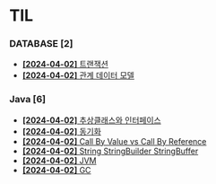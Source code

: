# TIL
 
### DATABASE [2]
- [**[2024-04-02]**  트랜잭션](https://github.com/A-lass/TIL/blob/main/DATABASE/트랜잭션.md)
- [**[2024-04-02]**  관계 데이터 모델](https://github.com/A-lass/TIL/blob/main/DATABASE/관계_데이터_모델.md)
### Java [6]
- [**[2024-04-02]**  추상클래스와 인터페이스](https://github.com/A-lass/TIL/blob/main/Java/추상클래스와_인터페이스.md)
- [**[2024-04-02]**  동기화](https://github.com/A-lass/TIL/blob/main/Java/동기화.md)
- [**[2024-04-02]**  Call By Value vs Call By Reference](https://github.com/A-lass/TIL/blob/main/Java/Call_By_Value_vs_Call_By_Reference.md)
- [**[2024-04-02]**  String StringBuilder StringBuffer](https://github.com/A-lass/TIL/blob/main/Java/String_StringBuilder_StringBuffer.md)
- [**[2024-04-02]**  JVM](https://github.com/A-lass/TIL/blob/main/Java/JVM.md)
- [**[2024-04-02]**  GC](https://github.com/A-lass/TIL/blob/main/Java/GC.md)
